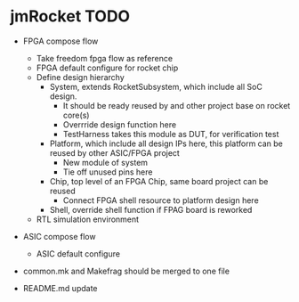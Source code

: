 # jmRocket TODO
* FPGA compose flow
  * Take freedom fpga flow as reference
  * FPGA default configure for rocket chip
  * Define design hierarchy
    * System, extends RocketSubsystem, which include all SoC design.
      * It should be ready reused by and other project base on rocket core(s)
      * Overrride design function here
      * TestHarness takes this module as DUT, for verification test
    * Platform, which include all design IPs here, this platform can be reused by other ASIC/FPGA project
      * New module of system
      * Tie off unused pins here
    * Chip, top level of an FPGA Chip, same board project can be reused
      * Connect FPGA shell resource to platform design here
    * Shell, override shell function if FPAG board is reworked
  * RTL simulation environment

* ASIC compose flow
  * ASIC default configure

* common.mk and Makefrag should be merged to one file
* README.md update
